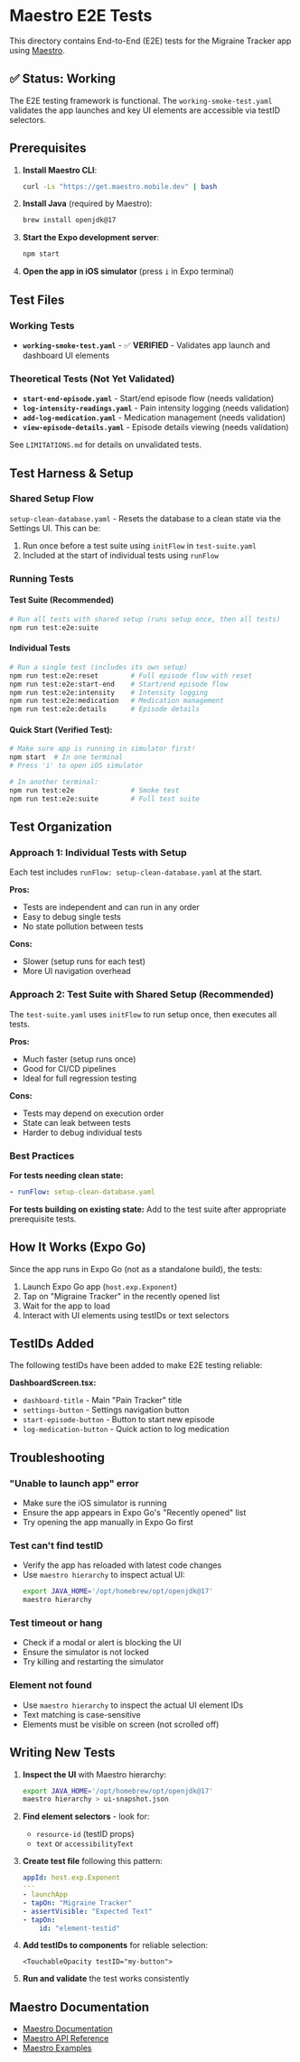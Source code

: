 # Maestro E2E Tests

This directory contains End-to-End (E2E) tests for the Migraine Tracker app using [Maestro](https://maestro.mobile.dev/).

## ✅ Status: Working

The E2E testing framework is functional. The `working-smoke-test.yaml` validates the app launches and key UI elements are accessible via testID selectors.

## Prerequisites

1. **Install Maestro CLI**:
   ```bash
   curl -Ls "https://get.maestro.mobile.dev" | bash
   ```

2. **Install Java** (required by Maestro):
   ```bash
   brew install openjdk@17
   ```

3. **Start the Expo development server**:
   ```bash
   npm start
   ```

4. **Open the app in iOS simulator** (press `i` in Expo terminal)

## Test Files

### Working Tests
- **`working-smoke-test.yaml`** - ✅ **VERIFIED** - Validates app launch and dashboard UI elements

### Theoretical Tests (Not Yet Validated)
- **`start-end-episode.yaml`** - Start/end episode flow (needs validation)
- **`log-intensity-readings.yaml`** - Pain intensity logging (needs validation)
- **`add-log-medication.yaml`** - Medication management (needs validation)
- **`view-episode-details.yaml`** - Episode details viewing (needs validation)

See `LIMITATIONS.md` for details on unvalidated tests.

## Test Harness & Setup

### Shared Setup Flow

`setup-clean-database.yaml` - Resets the database to a clean state via the Settings UI. This can be:
1. Run once before a test suite using `initFlow` in `test-suite.yaml`
2. Included at the start of individual tests using `runFlow`

### Running Tests

#### Test Suite (Recommended)
```bash
# Run all tests with shared setup (runs setup once, then all tests)
npm run test:e2e:suite
```

#### Individual Tests
```bash
# Run a single test (includes its own setup)
npm run test:e2e:reset        # Full episode flow with reset
npm run test:e2e:start-end    # Start/end episode flow
npm run test:e2e:intensity    # Intensity logging
npm run test:e2e:medication   # Medication management
npm run test:e2e:details      # Episode details
```

#### Quick Start (Verified Test):
```bash
# Make sure app is running in simulator first!
npm start  # In one terminal
# Press 'i' to open iOS simulator

# In another terminal:
npm run test:e2e              # Smoke test
npm run test:e2e:suite        # Full test suite
```

## Test Organization

### Approach 1: Individual Tests with Setup
Each test includes `runFlow: setup-clean-database.yaml` at the start.

**Pros:**
- Tests are independent and can run in any order
- Easy to debug single tests
- No state pollution between tests

**Cons:**
- Slower (setup runs for each test)
- More UI navigation overhead

### Approach 2: Test Suite with Shared Setup (Recommended)
The `test-suite.yaml` uses `initFlow` to run setup once, then executes all tests.

**Pros:**
- Much faster (setup runs once)
- Good for CI/CD pipelines
- Ideal for full regression testing

**Cons:**
- Tests may depend on execution order
- State can leak between tests
- Harder to debug individual tests

### Best Practices

**For tests needing clean state:**
```yaml
- runFlow: setup-clean-database.yaml
```

**For tests building on existing state:**
Add to the test suite after appropriate prerequisite tests.

## How It Works (Expo Go)

Since the app runs in Expo Go (not as a standalone build), the tests:
1. Launch Expo Go app (`host.exp.Exponent`)
2. Tap on "Migraine Tracker" in the recently opened list
3. Wait for the app to load
4. Interact with UI elements using testIDs or text selectors

## TestIDs Added

The following testIDs have been added to make E2E testing reliable:

**DashboardScreen.tsx:**
- `dashboard-title` - Main "Pain Tracker" title
- `settings-button` - Settings navigation button
- `start-episode-button` - Button to start new episode
- `log-medication-button` - Quick action to log medication

## Troubleshooting

### "Unable to launch app" error
- Make sure the iOS simulator is running
- Ensure the app appears in Expo Go's "Recently opened" list
- Try opening the app manually in Expo Go first

### Test can't find testID
- Verify the app has reloaded with latest code changes
- Use `maestro hierarchy` to inspect actual UI:
  ```bash
  export JAVA_HOME='/opt/homebrew/opt/openjdk@17'
  maestro hierarchy
  ```

### Test timeout or hang
- Check if a modal or alert is blocking the UI
- Ensure the simulator is not locked
- Try killing and restarting the simulator

### Element not found
- Use `maestro hierarchy` to inspect the actual UI element IDs
- Text matching is case-sensitive
- Elements must be visible on screen (not scrolled off)

## Writing New Tests

1. **Inspect the UI** with Maestro hierarchy:
   ```bash
   export JAVA_HOME='/opt/homebrew/opt/openjdk@17'
   maestro hierarchy > ui-snapshot.json
   ```

2. **Find element selectors** - look for:
   - `resource-id` (testID props)
   - `text` or `accessibilityText`

3. **Create test file** following this pattern:
   ```yaml
   appId: host.exp.Exponent
   ---
   - launchApp
   - tapOn: "Migraine Tracker"
   - assertVisible: "Expected Text"
   - tapOn:
       id: "element-testid"
   ```

4. **Add testIDs to components** for reliable selection:
   ```tsx
   <TouchableOpacity testID="my-button">
   ```

5. **Run and validate** the test works consistently

## Maestro Documentation

- [Maestro Documentation](https://maestro.mobile.dev/)
- [Maestro API Reference](https://maestro.mobile.dev/api-reference)
- [Maestro Examples](https://github.com/mobile-dev-inc/maestro/tree/main/maestro-test)
